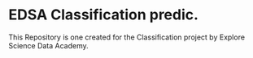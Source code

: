 # EDSA Classification predic.

This Repository is one created for the Classification project by Explore Science Data Academy.


 
